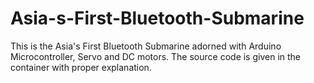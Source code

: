 # Asia-s-First-Bluetooth-Submarine
This is the Asia's First Bluetooth Submarine adorned with Arduino Microcontroller, Servo and DC motors. The source code is given in the container with proper explanation.
